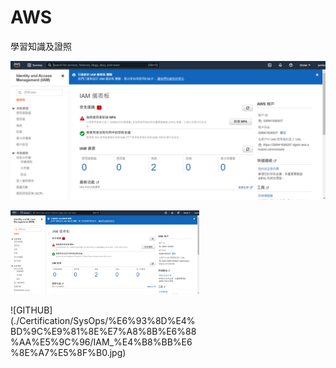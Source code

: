 # AWS   
學習知識及證照

![GITHUB]( https://github.com/junhong-tom/AWS/blob/main/Certification/SysOps/%E6%93%8D%E4%BD%9C%E9%81%8E%E7%A8%8B%E6%88%AA%E5%9C%96/IAM_%E4%B8%BB%E6%8E%A7%E5%8F%B0.jpg "圖片名稱")


<div style="width: 60%; height: 60%">
  
  ![](./Certification/SysOps/%E6%93%8D%E4%BD%9C%E9%81%8E%E7%A8%8B%E6%88%AA%E5%9C%96/IAM_%E4%B8%BB%E6%8E%A7%E5%8F%B0.jpg)
  
</div>

<div style="width: 60%; height: 60%">
  ![GITHUB](./Certification/SysOps/%E6%93%8D%E4%BD%9C%E9%81%8E%E7%A8%8B%E6%88%AA%E5%9C%96/IAM_%E4%B8%BB%E6%8E%A7%E5%8F%B0.jpg)
</div>



